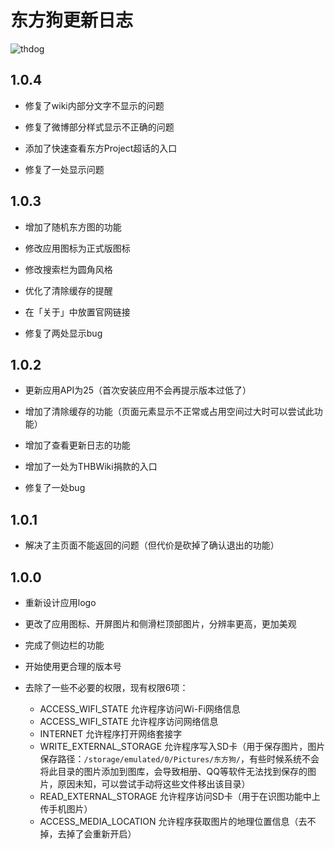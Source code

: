 # 东方狗更新日志

![thdog](https://image.moeloli.cc/images/2020/01/12/logo256.png)

## 1.0.4

- 修复了wiki内部分文字不显示的问题

- 修复了微博部分样式显示不正确的问题

- 添加了快速查看东方Project超话的入口

- 修复了一处显示问题

## 1.0.3

- 增加了随机东方图的功能

- 修改应用图标为正式版图标

- 修改搜索栏为圆角风格

- 优化了清除缓存的提醒

- 在「关于」中放置官网链接

- 修复了两处显示bug

## 1.0.2

- 更新应用API为25（首次安装应用不会再提示版本过低了）

- 增加了清除缓存的功能（页面元素显示不正常或占用空间过大时可以尝试此功能）

- 增加了查看更新日志的功能

- 增加了一处为THBWiki捐款的入口

- 修复了一处bug

## 1.0.1

- 解决了主页面不能返回的问题（但代价是砍掉了确认退出的功能）

## 1.0.0

- 重新设计应用logo

- 更改了应用图标、开屏图片和侧滑栏顶部图片，分辨率更高，更加美观

- 完成了侧边栏的功能

- 开始使用更合理的版本号

- 去除了一些不必要的权限，现有权限6项：
  - ACCESS\_WIFI\_STATE  允许程序访问Wi-Fi网络信息
  - ACCESS\_WIFI\_STATE 允许程序访问网络信息
  - INTERNET 允许程序打开网络套接字
  - WRITE\_EXTERNAL\_STORAGE 允许程序写入SD卡（用于保存图片，图片保存路径：`/storage/emulated/0/Pictures/东方狗/`，有些时候系统不会将此目录的图片添加到图库，会导致相册、QQ等软件无法找到保存的图片，原因未知，可以尝试手动将这些文件移出该目录）
  - READ\_EXTERNAL\_STORAGE 允许程序访问SD卡（用于在识图功能中上传手机图片）
  - ACCESS\_MEDIA\_LOCATION 允许程序获取图片的地理位置信息（去不掉，去掉了会重新开启）
